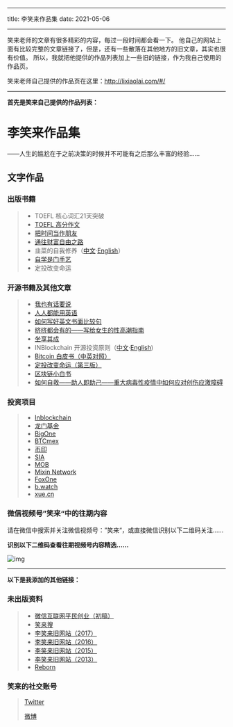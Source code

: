
---
title: 李笑来作品集
date: 2021-05-06


---
笑来老师的文章有很多精彩的内容，每过一段时间都会看一下。
他自己的网站上面有比较完整的文章链接了，但是，还有一些散落在其他地方的旧文章，其实也很有价值。
所以，我就把他提供的作品列表加上一些旧的链接，作为我自己使用的作品页。

笑来老师自己提供的作品页在这里：http://lixiaolai.com/#/



---

**首先是笑来自己提供的作品列表：**

# 李笑来作品集

——人生的尴尬在于之前决策的时候并不可能有之后那么丰富的经验……

## 文字作品

### **出版书籍**

> - TOEFL 核心词汇21天突破
> - [TOEFL 高分作文](http://lixiaolai.com/#/twe185/)
> - [把时间当作朋友](http://lixiaolai.com/#/befriending-time/)
> - [通往财富自由之路](https://xue.cn/hub/app/books/56)
> - 韭菜的自我修养（[中文](http://lixiaolai.com/#/the-self-cultivation-of-leeks/cn/)·[English](http://lixiaolai.com/#/the-self-cultivation-of-leeks/en/)）
> - [自学是门手艺](http://lixiaolai.com/#/the-craft-of-selfteaching/)
> - 定投改变命运

### **开源书籍及其他文章**

> - [我也有话要说](http://lixiaolai.com/#/i-have-a-say/)
> - [人人都能用英语](http://lixiaolai.com/#/everyone-can-use-english/)
> - [如何写好英文书面比较句](https://xue.cn/hub/app/books/53)
> - [挤挤都会有的——写给女生的性高潮指南](http://lixiaolai.com/#/ji/)
> - [坐享其成](https://github.com/xiaolai/zuoxiangqicheng)
> - INBlockchain 开源投资原则（[中文](http://lixiaolai.com/#/inb-principles/cn/)·[English](http://lixiaolai.com/#/inb-principles/en/))
> - [Bitcoin 白皮书（中英对照）](http://lixiaolai.com/#/bitcoin-whitepaper-cn-en-translation/Bitcoin-Whitepaper-EN-CN.html)
> - [定投改变命运（第三版）](https://onregularinvesting.com/)
> - [区块链小白书](https://blockchainlittlebook.com/)
> - [如何自救——助人即助己——重大病毒性疫情中如何应对创伤应激障碍](https://github.com/xiaolai/help-to-be-helped)

### **投资项目**

> - [Inblockchain](https://inblockchain.com/)
> - [龙门基金](https://longmen.fund/)
> - [BigOne](https://big.one/)
> - [BTCmex](https://www.btcmex.com/)
> - [币印](https://poolin.com/)
> - [SIA](https://sia.tech/)
> - [MOB](https://www.mobilecoin.com/)
> - [Mixin Network](https://mixin.one/)
> - [FoxOne](https://fox.one/)
> - [b.watch](https://b.watch/)
> - [xue.cn](https://xue.cn/)

### 微信视频号”笑来“中的往期内容

请在微信中搜索并关注微信视频号：”笑来“，或直接微信识别以下二维码关注……

**识别以下二维码查看往期视频号内容精选……**

![img](https://i.loli.net/2021/05/06/VHePtUG7mIhB9cy.png)

---



**以下是我添加的其他链接：**

### 未出版资料

> - [微信互联网平民创业（初稿）](https://github.com/xiaolai/everyones-guide-for-starting-up-on-wechat-network)
> - [笑来搜](http://xiaolai.co/search)
> - [李笑来旧网站（2017）](https://web.archive.org/web/20170514014104/http://lixiaolai.com/)
> - [李笑来旧网站（2016）](https://web.archive.org/web/20170120155015/https://lixiaolai.com/)
> - [李笑来旧网站（2015）](https://web.archive.org/web/20150706211508/http://xiaolai.li/)
> - [李笑来旧网站（2013）](https://web.archive.org/web/20130612153611/https://lixiaolai.com/)
> - [Reborn](https://web.archive.org/web/20130705122633/http://wordpress.lixiaolai.com/)

### 笑来的社交账号

> [Twitter](https://twitter.com/xiaolai)
>
> [微博](https://weibo.com/bylixiaolai)

